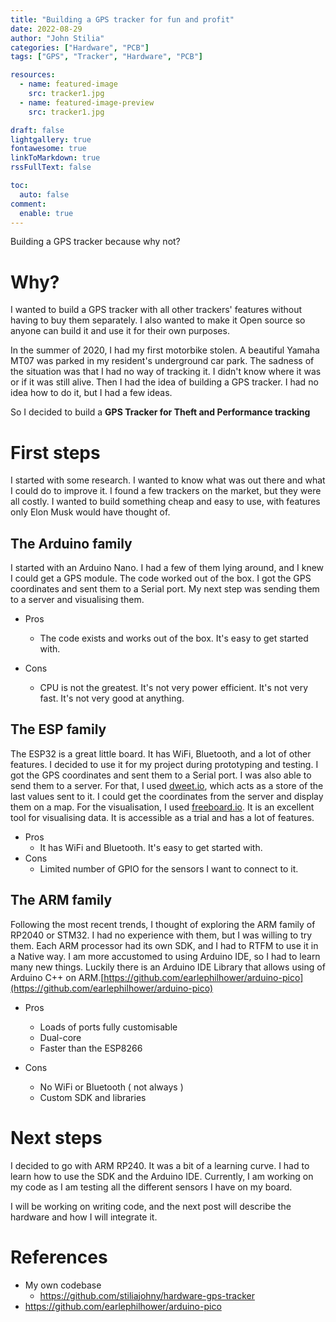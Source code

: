 ```yaml
---
title: "Building a GPS tracker for fun and profit"
date: 2022-08-29
author: "John Stilia"
categories: ["Hardware", "PCB"]
tags: ["GPS", "Tracker", "Hardware", "PCB"]

resources:
  - name: featured-image
    src: tracker1.jpg
  - name: featured-image-preview
    src: tracker1.jpg

draft: false
lightgallery: true
fontawesome: true
linkToMarkdown: true
rssFullText: false

toc:
  auto: false
comment:
  enable: true
---
```


<style>
img {
    box-shadow: inset 10px 10px 60px #fff;
    -moz-border-radius:25px;
    border-radius:10px;
}
</style>

Building a GPS tracker because why not?

<!--more-->

# Why?

I wanted to build a GPS tracker with all other trackers' features without having to buy them separately.
I also wanted to make it Open source so anyone can build it and use it for their own purposes.

In the summer of 2020, I had my first motorbike stolen. A beautiful Yamaha MT07 was parked in my resident's underground car park.
The sadness of the situation was that I had no way of tracking it. I didn't know where it was or if it was still alive.
Then I had the idea of building a GPS tracker. I had no idea how to do it, but I had a few ideas.

So I decided to build a **GPS Tracker for Theft and Performance tracking**

# First steps

I started with some research. I wanted to know what was out there and what I could do to improve it.
I found a few trackers on the market, but they were all costly. I wanted to build something cheap and easy to use, with features only Elon Musk would have thought of.

## The Arduino family

I started with an Arduino Nano. I had a few of them lying around, and I knew I could get a GPS module.
The code worked out of the box. I got the GPS coordinates and sent them to a Serial port.
My next step was sending them to a server and visualising them.

- Pros

  - The code exists and works out of the box. It's easy to get started with.

- Cons
  - CPU is not the greatest. It's not very power efficient. It's not very fast. It's not very good at anything.

## The ESP family

The ESP32 is a great little board. It has WiFi, Bluetooth, and a lot of other features. I decided to use it for my project during prototyping and testing.
I got the GPS coordinates and sent them to a Serial port. I was also able to send them to a server. For that, I used [dweet.io](https://dweet.io/), which acts as a store of the last values sent to it. I could get the coordinates from the server and display them on a map.
For the visualisation, I used [freeboard.io](https://freeboard.io/). It is an excellent tool for visualising data. It is accessible as a trial and has a lot of features.

- Pros
  - It has WiFi and Bluetooth. It's easy to get started with.
- Cons
  - Limited number of GPIO for the sensors I want to connect to it.

## The ARM family

Following the most recent trends, I thought of exploring the ARM family of RP2040 or STM32. I had no experience with them, but I was willing to try them.
Each ARM processor had its own SDK, and I had to RTFM to use it in a Native way. I am more accustomed to using Arduino IDE, so I had to learn many new things.
Luckily there is an Arduino IDE Library that allows using of Arduino C++ on ARM.[https://github.com/earlephilhower/arduino-pico](https://github.com/earlephilhower/arduino-pico)

- Pros

  - Loads of ports fully customisable
  - Dual-core
  - Faster than the ESP8266

- Cons
  - No WiFi or Bluetooth ( not always )
  - Custom SDK and libraries

# Next steps

I decided to go with ARM RP240. It was a bit of a learning curve. I had to learn how to use the SDK and the Arduino IDE.
Currently, I am working on my code as I am testing all the different sensors I have on my board.

I will be working on writing code, and the next post will describe the hardware and how I will integrate it.

# References

- My own codebase
  - <https://github.com/stiliajohny/hardware-gps-tracker>
- <https://github.com/earlephilhower/arduino-pico>
